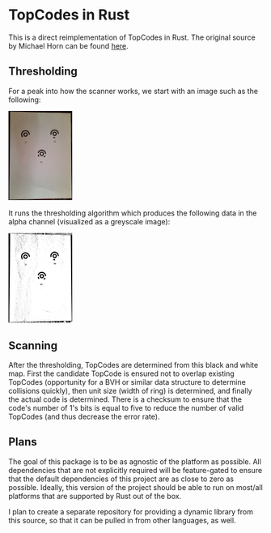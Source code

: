 # TopCodes in Rust

This is a direct reimplementation of TopCodes in Rust. The original source by
Michael Horn can be found [here](https://github.com/TIDAL-Lab/TopCodes).

## Thresholding

For a peak into how the scanner works, we start with an image such as the
following:

<img src="assets/photo.png" width="25%"/>

It runs the thresholding algorithm which produces the following data in the
alpha channel (visualized as a greyscale image):

<img src="assets/after_thresholding_alpha_only.png" width="25%"/>

## Scanning

After the thresholding, TopCodes are determined from this black and white map.
First the candidate TopCode is ensured not to overlap existing TopCodes
(opportunity for a BVH or similar data structure to determine collisions
quickly), then unit size (width of ring) is determined, and finally the actual
code is determined. There is a checksum to ensure that the code's number of 1's
bits is equal to five to reduce the number of valid TopCodes (and thus decrease
the error rate).

## Plans

The goal of this package is to be as agnostic of the platform as possible. All
dependencies that are not explicitly required will be feature-gated to ensure
that the default dependencies of this project are as close to zero as possible.
Ideally, this version of the project should be able to run on most/all
platforms that are supported by Rust out of the box.

I plan to create a separate repository for providing a dynamic library from this
source, so that it can be pulled in from other languages, as well.
